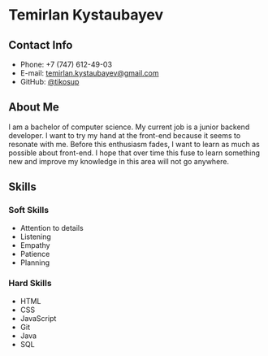 # Temirlan Kystaubayev

## **Contact Info**

+ Phone: +7 (747) 612-49-03
+ E-mail: temirlan.kystaubayev@gmail.com
+ GitHub: [@tikosup](https://github.com/TIKOsup)

## **About Me**

I am a bachelor of computer science. My current job is a junior backend developer. I want to try my hand at the front-end because it seems to resonate with me. Before this enthusiasm fades, I want to learn as much as possible about front-end. I hope that over time this fuse to learn something new and improve my knowledge in this area will not go anywhere.

## **Skills**

### **Soft Skills**

+ Attention to details
+ Listening
+ Empathy
+ Patience
+ Planning

### **Hard Skills**

+ HTML
+ CSS
+ JavaScript
+ Git
+ Java
+ SQL